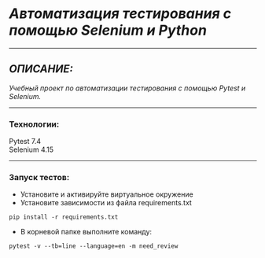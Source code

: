 # *Автоматизация тестирования с помощью Selenium и Python*
____
## *ОПИСАНИЕ:* 

*Учебный проект по автоматизации тестирования с помощью Pytest и Selenium.*

____
### Технологии:
Pytest 7.4  
Selenium 4.15
____

### Запуск тестов:
- Установите и активируйте виртуальное окружение
- Установите зависимости из файла requirements.txt
```
pip install -r requirements.txt
``` 
- В корневой папке выполните команду:
```
pytest -v --tb=line --language=en -m need_review
```

